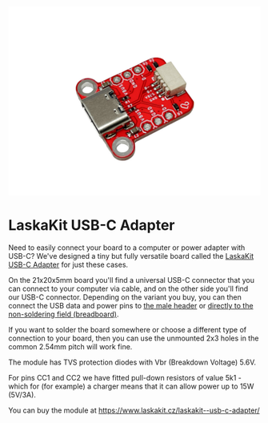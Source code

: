 ![TOP side of module](https://github.com/LaskaKit/USB-adapter/blob/main/img/LaskaKit-USB-C-Adapter-1.jpg)

# LaskaKit USB-C Adapter

Need to easily connect your board to a computer or power adapter with USB-C? We've designed a tiny but fully versatile board called the [LaskaKit USB-C Adapter](https://www.laskakit.cz/laskakit--usb-c-adapter/) for just these cases.

On the 21x20x5mm board you'll find a universal USB-C connector that you can connect to your computer via cable, and on the other side you'll find our USB-C connector. Depending on the variant you buy, you can then connect the USB data and power pins to [the male header](https://www.laskakit.cz/--sup--stemma-qt--qwiic-jst-sh-4-pin-kabel-dupont-samice/) or [directly to the non-soldering field (breadboard)](https://www.laskakit.cz/--sup--stemma-qt--qwiic-jst-sh-4-pin-kabel-dupont-samec/).

If you want to solder the board somewhere or choose a different type of connection to your board, then you can use the unmounted 2x3 holes in the common 2.54mm pitch will work fine.

The module has TVS protection diodes with Vbr (Breakdown Voltage) 5.6V.

For pins CC1 and CC2 we have fitted pull-down resistors of value 5k1 - which for (for example) a charger means that it can allow power up to 15W (5V/3A).

You can buy the module at https://www.laskakit.cz/laskakit--usb-c-adapter/
